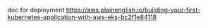 doc for deployment
https://aws.plainenglish.io/building-your-first-kubernetes-application-with-aws-eks-bc2f1e84118
